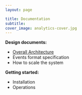 ```yaml
---
layout: page

title: Documentation
subtitle: 
cover_image: analytics-cover.jpg
---
```


__Design documents:__

  * [Overall Architecture](architecture)
  * Events format specification
  * How to scale the system
  
__Getting started:__

  * Installation
  * Operations




